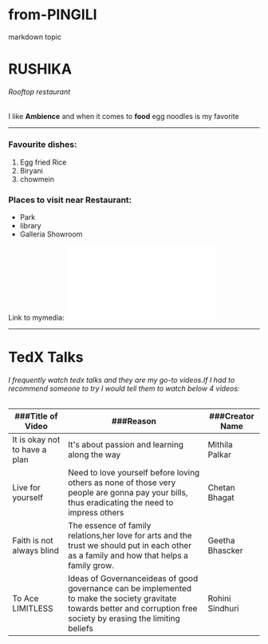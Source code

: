 # from-PINGILI
markdown topic
# RUSHIKA
###### Rooftop restaurant
I like **Ambience** and when it comes to **food** egg noodles is my favorite

---

### Favourite dishes:
1. Egg fried Rice
2. Biryani
3. chowmein

### Places to visit near Restaurant:
* Park
* library
* Galleria Showroom

Link to mymedia: ![MyMedia](MyMedia.md)

---

# TedX Talks
###### I frequently watch tedx talks and they are my go-to videos.If I had to recommend someone to try I would tell them to watch below 4 videos:

 |###Title of Video|###Reason|###Creator Name|
 |---|---|---|
 |It is okay not to have a plan|It's about passion and learning along the way|Mithila Palkar|
 |Live for yourself|Need to love yourself before loving others as none of those very people are gonna pay your bills, thus eradicating the need to impress others|Chetan Bhagat|
 |Faith is not always blind|The essence of family relations,her love for arts and the trust we should put in each other as a family and how that helps a family grow.|Geetha Bhascker|
 |To Ace LIMITLESS|Ideas of Governanceideas of good governance can be implemented to make the society gravitate towards better and corruption free society by erasing the limiting beliefs|Rohini Sindhuri|